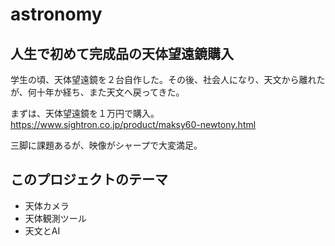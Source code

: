 # astronomy

 ## 人生で初めて完成品の天体望遠鏡購入

学生の頃、天体望遠鏡を２台自作した。その後、社会人になり、天文から離れたが、何十年か経ち、また天文へ戻ってきた。

まずは、天体望遠鏡を１万円で購入。https://www.sightron.co.jp/product/maksy60-newtony.html

三脚に課題あるが、映像がシャープで大変満足。

 ## このプロジェクトのテーマ

 - 天体カメラ
 - 天体観測ツール
 - 天文とAI
